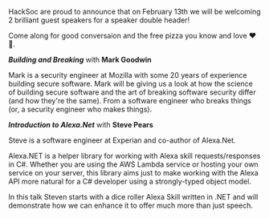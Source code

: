 HackSoc are proud to announce that on February 13th we will be welcoming 2 brilliant guest speakers for a speaker double header!

Come along for good conversaion and the free pizza you know and love ❤🍕.

***Building and Breaking*** with **Mark Goodwin**

Mark is a security engineer at Mozilla with some 20 years of experience building secure software. Mark will be giving us a look at how the science of building secure software and the art of breaking software security differ (and how they're the same). From a software engineer who breaks things (or, a security engineer who makes things).

***Introduction to Alexa.Net*** with **Steve Pears**

Steve is a software engineer at Experian and co-author of Alexa.Net. 

Alexa.NET is a helper library for working with Alexa skill requests/responses in C#. Whether you are using the AWS Lambda service or hosting your own service on your server, this library aims just to make working with the Alexa API more natural for a C# developer using a strongly-typed object model.

 In this talk Steven starts with a dice roller Alexa Skill written in .NET and will demonstrate how we can enhance it to offer much more than just speech.